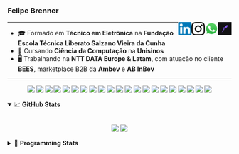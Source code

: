 <h3>Felipe Brenner</h3>

<a href="https://app.rocketseat.com.br/me/felipebrenner" target="_blank" rel="nofollow"><img align="right" width="30rem" src="./assets/rocketseat-black.png" alt="Rocketseat: @felipebrenner"/></a>
<a href="https://api.whatsapp.com/send?phone=5551995585968" target="_blank" rel="nofollow"><img align="right" width="30rem" src="./assets/whatsapp.png" alt="Whatsapp: +55 51995585968"/></a>
<a href="https://www.instagram.com/felipeobrenner/" target="_blank" rel="nofollow"><img align="right" width="30rem" src="./assets/instagram.png" alt="Instagram: @felipeobrenner"/></a>
<a href="https://www.linkedin.com/in/felipe-de-oliveira-brenner/" target="_blank" rel="nofollow"><img align="right" width="30rem" src="./assets/linkedin.png" alt="LinkedIn: @felipe-de-oliveira-brenner"/></a>

---

- 🎓 Formado em **Técnico em Eletrônica** na **Fundação Escola Técnica Liberato Salzano Vieira da Cunha**
- 📓 Cursando **Ciência da Computação** na **Unisinos**
- 🖥️ Trabalhando na **NTT DATA Europe & Latam**, com atuação no cliente **BEES**, marketplace B2B da **Ambev** e **AB InBev**

---

<p align='center'>
  <img width="35rem" src="https://cdn.jsdelivr.net/gh/devicons/devicon/icons/react/react-original.svg" />
  <img width="35rem" src="https://cdn.jsdelivr.net/gh/devicons/devicon/icons/nextjs/nextjs-line.svg" />
  <img width="35rem" src="https://cdn.jsdelivr.net/gh/devicons/devicon/icons/javascript/javascript-plain.svg" />
  <img width="35rem" src="https://cdn.jsdelivr.net/gh/devicons/devicon/icons/typescript/typescript-plain.svg" />
  <img width="35rem" src="https://cdn.jsdelivr.net/gh/devicons/devicon/icons/jest/jest-plain.svg" />
  <img width="35rem" src="https://cdn.jsdelivr.net/gh/devicons/devicon/icons/redux/redux-original.svg" />
  <img width="35rem" src="https://cdn.jsdelivr.net/gh/devicons/devicon/icons/storybook/storybook-original.svg" />
  <img width="35rem" src="https://cdn.jsdelivr.net/gh/devicons/devicon/icons/sass/sass-original.svg" />
  <img width="35rem" src="https://cdn.jsdelivr.net/gh/devicons/devicon/icons/materialui/materialui-plain.svg" />
  <img width="35rem" src="https://cdn.jsdelivr.net/gh/devicons/devicon/icons/css3/css3-plain.svg" />
  <img width="35rem" src="https://cdn.jsdelivr.net/gh/devicons/devicon/icons/html5/html5-plain.svg" />
  <img width="35rem" src="https://cdn.jsdelivr.net/gh/devicons/devicon/icons/docker/docker-plain.svg" />
  <img width="35rem" src="https://cdn.jsdelivr.net/gh/devicons/devicon/icons/azure/azure-original.svg" />
  <img width="35rem" src="https://cdn.jsdelivr.net/gh/devicons/devicon/icons/vscode/vscode-original.svg" />
  <img width="35rem" src="https://cdn.jsdelivr.net/gh/devicons/devicon/icons/git/git-original.svg" />
  <img width="35rem" src="https://cdn.jsdelivr.net/gh/devicons/devicon/icons/yarn/yarn-original.svg" />
  <img width="35rem" src="https://cdn.jsdelivr.net/gh/devicons/devicon/icons/npm/npm-original-wordmark.svg" />
  <img width="35rem" src="https://cdn.jsdelivr.net/gh/devicons/devicon/icons/microsoftsqlserver/microsoftsqlserver-plain.svg" />
  <img width="35rem" src="https://cdn.jsdelivr.net/gh/devicons/devicon/icons/oracle/oracle-original.svg" />
  <img width="35rem" src="https://cdn.jsdelivr.net/gh/devicons/devicon/icons/linux/linux-plain.svg" />
  <img width="35rem" src="https://cdn.jsdelivr.net/gh/devicons/devicon/icons/ubuntu/ubuntu-plain.svg" />
</p>

<details open>
  <summary>📈 <b>GitHub Stats</b></summary>
  <br>
  <p align="center">
  <img src="https://github-readme-stats.vercel.app/api?username=felipebrenner&show_icons=true&theme=dark"/>
  <img src="https://github-readme-stats.vercel.app/api/top-langs/?username=felipebrenner&layout=compact&theme=dark">
  </p>

</details>

<details>
  <summary>🤖 <b>Programming Stats</b></summary>
  <br/>

  <!--START_SECTION:waka-->
![Code Time](http://img.shields.io/badge/Code%20Time-2%2C264%20hrs%2051%20mins-blue)

**🐱 My GitHub Data** 

> 📦 450.2 kB Used in GitHub's Storage 
 > 
> 🏆 82 Contributions in the Year 2023
 > 
> 🚫 Not Opted to Hire
 > 
> 📜 28 Public Repositories 
 > 
> 🔑 2 Private Repositories 
 > 
**I'm an Early 🐤** 

```text
🌞 Morning                138 commits         ███░░░░░░░░░░░░░░░░░░░░░░   12.59 % 
🌆 Daytime                411 commits         █████████░░░░░░░░░░░░░░░░   37.50 % 
🌃 Evening                514 commits         ████████████░░░░░░░░░░░░░   46.90 % 
🌙 Night                  33 commits          █░░░░░░░░░░░░░░░░░░░░░░░░   03.01 % 
```
📅 **I'm Most Productive on Monday** 

```text
Monday                   194 commits         ████░░░░░░░░░░░░░░░░░░░░░   17.70 % 
Tuesday                  168 commits         ████░░░░░░░░░░░░░░░░░░░░░   15.33 % 
Wednesday                155 commits         ████░░░░░░░░░░░░░░░░░░░░░   14.14 % 
Thursday                 152 commits         ███░░░░░░░░░░░░░░░░░░░░░░   13.87 % 
Friday                   124 commits         ███░░░░░░░░░░░░░░░░░░░░░░   11.31 % 
Saturday                 138 commits         ███░░░░░░░░░░░░░░░░░░░░░░   12.59 % 
Sunday                   165 commits         ████░░░░░░░░░░░░░░░░░░░░░   15.05 % 
```


📊 **This Week I Spent My Time On** 

```text
💬 Programming Languages: 
TypeScript               14 hrs 5 mins       █████████████░░░░░░░░░░░░   53.47 % 
YAML                     4 hrs 40 mins       ████░░░░░░░░░░░░░░░░░░░░░   17.76 % 
Markdown                 2 hrs 50 mins       ███░░░░░░░░░░░░░░░░░░░░░░   10.81 % 
JSON                     1 hr 59 mins        ██░░░░░░░░░░░░░░░░░░░░░░░   07.57 % 
C                        1 hr 10 mins        █░░░░░░░░░░░░░░░░░░░░░░░░   04.47 % 

🔥 Editors: 
VS Code                  26 hrs 20 mins      █████████████████████████   100.00 % 

🐱‍💻 Projects: 
web-link-last-mile       6 hrs 15 mins       ██████░░░░░░░░░░░░░░░░░░░   23.76 % 
bees-hub-information-cent6 hrs 11 mins       ██████░░░░░░░░░░░░░░░░░░░   23.51 % 
kubernetes-scheduler     3 hrs 51 mins       ████░░░░░░░░░░░░░░░░░░░░░   14.64 % 
kubernets                3 hrs 36 mins       ███░░░░░░░░░░░░░░░░░░░░░░   13.68 % 
web-link-order-tracking  3 hrs 32 mins       ███░░░░░░░░░░░░░░░░░░░░░░   13.42 % 

💻 Operating System: 
Mac                      16 hrs 33 mins      ████████████████░░░░░░░░░   62.82 % 
Linux                    9 hrs 47 mins       █████████░░░░░░░░░░░░░░░░   37.18 % 
```

**I Mostly Code in TypeScript** 

```text
TypeScript               12 repos            █████████░░░░░░░░░░░░░░░░   36.36 % 
C                        3 repos             ██░░░░░░░░░░░░░░░░░░░░░░░   09.09 % 
Python                   2 repos             ██░░░░░░░░░░░░░░░░░░░░░░░   06.06 % 
SystemVerilog            1 repo              █░░░░░░░░░░░░░░░░░░░░░░░░   03.03 % 
Swift                    1 repo              █░░░░░░░░░░░░░░░░░░░░░░░░   03.03 % 
```




 Last Updated on 24/09/2023 02:22:25 UTC
<!--END_SECTION:waka-->
</details>
